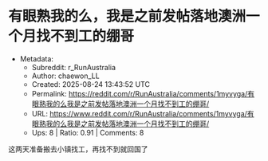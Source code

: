 # 有眼熟我的么，我是之前发帖落地澳洲一个月找不到工的绷哥

- Metadata:
  - Subreddit: r_RunAustralia
  - Author: chaewon_LL
  - Created: 2025-08-24 13:43:52 UTC
  - Permalink: https://reddit.com/r/RunAustralia/comments/1myvyga/有眼熟我的么我是之前发帖落地澳洲一个月找不到工的绷哥/
  - URL: https://www.reddit.com/r/RunAustralia/comments/1myvyga/有眼熟我的么我是之前发帖落地澳洲一个月找不到工的绷哥/
  - Ups: 8 | Ratio: 0.91 | Comments: 8


这两天准备搬去小镇找工，再找不到就回国了


